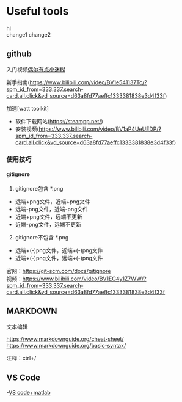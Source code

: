 # Useful tools
hi  
change1 
change2

## github
 入门视频[偶尔有点小迷糊](https://www.bilibili.com/video/BV1hS4y1S7wL/?spm_id_from=333.788&vd_source=d63a8fd77aeffc1333381838e3d4f33f)

 新手指南(https://www.bilibili.com/video/BV1e541137Tc/?spm_id_from=333.337.search-card.all.click&vd_source=d63a8fd77aeffc1333381838e3d4f33f)

 加速[watt toolkit]

- 软件下载网站(https://steampp.net/)
- 安装视频(https://www.bilibili.com/video/BV1aP4UeUEDP/?spm_id_from=333.337.search-card.all.click&vd_source=d63a8fd77aeffc1333381838e3d4f33f)
    
### 使用技巧

#### gitignore
1. gitignore包含 *.png
 - 远端+png文件，近端+png文件
 - 远端-png文件，近端-png文件
 - 近端+png文件，远端不更新
  - 近端-png文件，远端不更新
2.  gitignore不包含 *.png
 - 远端+(-)png文件，近端+(-)png文件
 - 近端+(-)png文件，远端+(-)png文件

官网：https://git-scm.com/docs/gitignore  
视频：https://www.bilibili.com/video/BV1EG4y1Z7WW/?spm_id_from=333.337.search-card.all.click&vd_source=d63a8fd77aeffc1333381838e3d4f33f
## MARKDOWN
文本编辑

https://www.markdownguide.org/cheat-sheet/  
https://www.markdownguide.org/basic-syntax/

注释：ctrl+/
## VS Code
-[VS code+matlab](https://www.bilibili.com/video/BV1Qj421Z77h/?spm_id_from=333.337.search-card.all.click&vd_source=d63a8fd77aeffc1333381838e3d4f33f)
